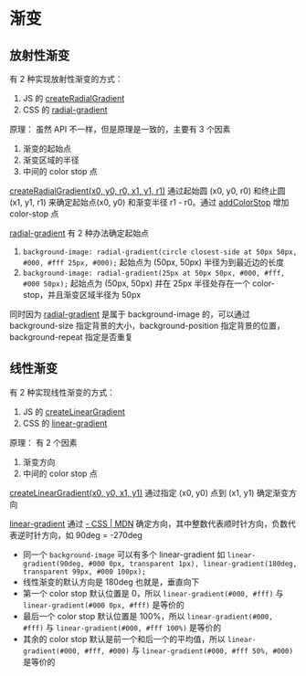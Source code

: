 # 渐变

## 放射性渐变

有 2 种实现放射性渐变的方式：

1. JS 的 [createRadialGradient](https://developer.mozilla.org/en-US/docs/Web/API/CanvasRenderingContext2D/createRadialGradient)
2. CSS 的 [radial-gradient](https://developer.mozilla.org/en-US/docs/Web/CSS/radial-gradient)

原理：
虽然 API 不一样，但是原理是一致的，主要有 3 个因素
1. 渐变的起始点
2. 渐变区域的半径
3. 中间的 color stop 点

[createRadialGradient(x0, y0, r0, x1, y1, r1)](https://developer.mozilla.org/en-US/docs/Web/API/CanvasRenderingContext2D/createRadialGradient) 通过起始圆 (x0, y0, r0) 和终止圆 (x1, y1, r1) 来确定起始点(x0, y0) 和渐变半径 r1 - r0。通过 [addColorStop](https://developer.mozilla.org/en-US/docs/Web/API/CanvasGradient/addColorStop) 增加 color-stop 点

[radial-gradient](https://developer.mozilla.org/en-US/docs/Web/CSS/radial-gradient) 有 2 种办法确定起始点
1. `background-image: radial-gradient(circle closest-side at 50px 50px, #000, #fff 25px, #000);` 起始点为 (50px, 50px) 半径为到最近边的长度
2. `background-image: radial-gradient(25px at 50px 50px, #000, #fff, #000 50px);` 起始点为 (50px, 50px) 并在 25px 半径处存在一个 color-stop，并且渐变区域半径为 50px

同时因为 [radial-gradient](https://developer.mozilla.org/en-US/docs/Web/CSS/radial-gradient) 是属于 background-image 的，可以通过 background-size 指定背景的大小，background-position 指定背景的位置，background-repeat 指定是否重复

## 线性渐变

有 2 种实现线性渐变的方式：

1. JS 的 [createLinearGradient](https://developer.mozilla.org/en-US/docs/Web/API/CanvasRenderingContext2D/createLinearGradient)
2. CSS 的 [linear-gradient](https://developer.mozilla.org/en-US/docs/Web/CSS/linear-gradient)

原理：
有 2 个因素
1. 渐变方向
2. 中间的 color stop 点

[createLinearGradient(x0, y0, x1, y1)](https://developer.mozilla.org/en-US/docs/Web/API/CanvasRenderingContext2D/createLinearGradient) 通过指定 (x0, y0) 点到 (x1, y1) 确定渐变方向

[linear-gradient](https://developer.mozilla.org/en-US/docs/Web/CSS/linear-gradient) 通过 [<angle> - CSS | MDN](https://developer.mozilla.org/zh-CN/docs/Web/CSS/angle) 确定方向，其中整数代表顺时针方向，负数代表逆时针方向，如 90deg = -270deg

* 同一个 `background-image` 可以有多个 linear-gradient 如 `linear-gradient(90deg, #000 0px, transparent 1px), linear-gradient(180deg, transparent 99px, #000 100px);`
* 线性渐变的默认方向是 180deg 也就是，垂直向下
* 第一个 color stop 默认位置是 0，所以 `linear-gradient(#000, #fff)` 与 `linear-gradient(#000 0px, #fff)` 是等价的
* 最后一个 color stop 默认位置是 100%，所以 `linear-gradient(#000, #fff)` 与 `linear-gradient(#000, #fff 100%)` 是等价的
* 其余的 color stop 默认是前一个和后一个的平均值，所以 `linear-gradient(#000, #fff, #000)` 与 `linear-gradient(#000, #fff 50%, #000)` 是等价的
